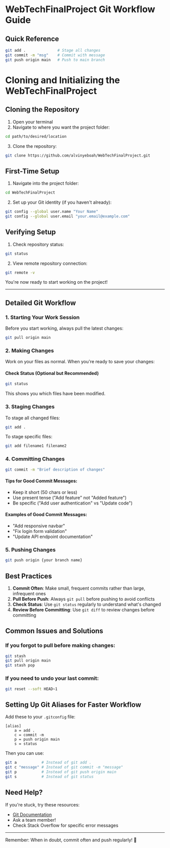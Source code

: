 # WebTechFinalProject Git Workflow Guide

## Quick Reference

```bash
git add .              # Stage all changes
git commit -m "msg"    # Commit with message
git push origin main   # Push to main branch
```

# Cloning and Initializing the WebTechFinalProject

## Cloning the Repository

1. Open your terminal
2. Navigate to where you want the project folder:
```bash
cd path/to/desired/location
```

3. Clone the repository:
```bash
git clone https://github.com/alvinyeboah/WebTechFinalProject.git
```

## First-Time Setup

1. Navigate into the project folder:
```bash
cd WebTechFinalProject
```

2. Set up your Git identity (if you haven't already):
```bash
git config --global user.name "Your Name"
git config --global user.email "your.email@example.com"
```

## Verifying Setup

1. Check repository status:
```bash
git status
```

2. View remote repository connection:
```bash
git remote -v
```

You're now ready to start working on the project!

---



## Detailed Git Workflow

### 1. Starting Your Work Session

Before you start working, always pull the latest changes:

```bash
git pull origin main
```

### 2. Making Changes

Work on your files as normal. When you're ready to save your changes:

#### Check Status (Optional but Recommended)
```bash
git status
```
This shows you which files have been modified.

### 3. Staging Changes

To stage all changed files:
```bash
git add .
```

To stage specific files:
```bash
git add filename1 filename2
```

### 4. Committing Changes

```bash
git commit -m "Brief description of changes"
```

#### Tips for Good Commit Messages:
- Keep it short (50 chars or less)
- Use present tense ("Add feature" not "Added feature")
- Be specific ("Add user authentication" vs "Update code")

#### Examples of Good Commit Messages:
- "Add responsive navbar"
- "Fix login form validation"
- "Update API endpoint documentation"

### 5. Pushing Changes

```bash
git push origin {your branch name}
```

## Best Practices

1. **Commit Often**: Make small, frequent commits rather than large, infrequent ones
2. **Pull Before Push**: Always `git pull` before pushing to avoid conflicts
3. **Check Status**: Use `git status` regularly to understand what's changed
4. **Review Before Committing**: Use `git diff` to review changes before committing

## Common Issues and Solutions

### If you forgot to pull before making changes:
```bash
git stash
git pull origin main
git stash pop
```

### If you need to undo your last commit:
```bash
git reset --soft HEAD~1
```

## Setting Up Git Aliases for Faster Workflow

Add these to your `.gitconfig` file:

```
[alias]
    a = add .
    c = commit -m
    p = push origin main
    s = status
```

Then you can use:
```bash
git a           # Instead of git add .
git c "message" # Instead of git commit -m "message"
git p           # Instead of git push origin main
git s           # Instead of git status
```

## Need Help?

If you're stuck, try these resources:
- [Git Documentation](https://git-scm.com/doc)
- Ask a team member!
- Check Stack Overflow for specific error messages

---

Remember: When in doubt, commit often and push regularly! 🚀

